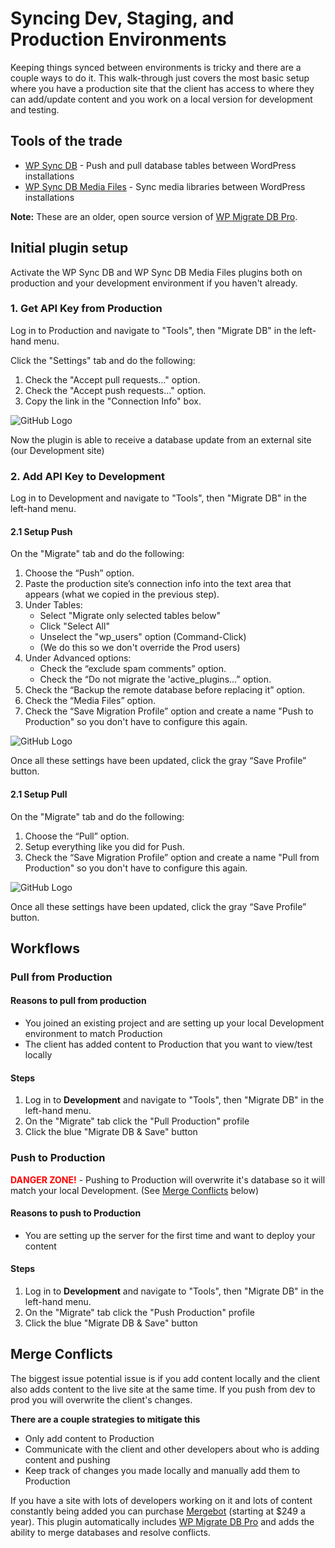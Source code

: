 # Syncing Dev, Staging, and Production Environments

Keeping things synced between environments is tricky and there are a couple ways to do it. This walk-through just covers the most basic setup where you have a production site that the client has access to where they can add/update content and you work on a local version for development and testing.

## Tools of the trade

- [WP Sync DB](https://github.com/wp-sync-db/wp-sync-db) - Push and pull database tables between WordPress installations
- [WP Sync DB Media Files](https://github.com/wp-sync-db/wp-sync-db-media-files) - Sync media libraries between WordPress installations

**Note:** These are an older, open source version of [WP Migrate DB Pro](https://deliciousbrains.com/wp-migrate-db-pro/).

## Initial plugin setup

Activate the WP Sync DB and WP Sync DB Media Files plugins both on production and your development environment if you haven't already.

### 1. Get API Key from Production

Log in to Production and navigate to "Tools", then "Migrate DB" in the left-hand menu.

Click the "Settings" tab and do the following:

1. Check the "Accept pull requests…" option.
1. Check the "Accept push requests…" option.
1. Copy the link in the "Connection Info" box.

![GitHub Logo](images/settings.png)

Now the plugin is able to receive a database update from an external site (our Development site)

### 2. Add API Key to Development

Log in to Development and navigate to "Tools", then "Migrate DB" in the left-hand menu.

#### 2.1 Setup Push

On the "Migrate" tab and do the following:

1. Choose the “Push” option.
1. Paste the production site’s connection info into the text area that appears (what we copied in the previous step).
1. Under Tables:
	- Select "Migrate only selected tables below"
	- Click "Select All"
	- Unselect the "wp_users" option (Command-Click)
	- (We do this so we don't override the Prod users)
1. Under Advanced options:
	- Check the “exclude spam comments” option.
	- Check the “Do not migrate the 'active_plugins...” option.
1. Check the “Backup the remote database before replacing it” option.
1. Check the “Media Files” option.
1. Check the “Save Migration Profile” option and create a name "Push to Production" so you don't have to configure this again.

![GitHub Logo](images/migrate-push.jpg)

Once all these settings have been updated, click the gray “Save Profile” button.

#### 2.1 Setup Pull

On the "Migrate" tab and do the following:

1. Choose the “Pull” option.
1. Setup everything like you did for Push.
1. Check the “Save Migration Profile” option and create a name "Pull from Production" so you don't have to configure this again.

![GitHub Logo](images/migrate-pull.jpg)

Once all these settings have been updated, click the gray “Save Profile” button.


## Workflows

### Pull from Production

#### Reasons to pull from production

- You joined an existing project and are setting up your local Development environment to match Production
- The client has added content to Production that you want to view/test locally

#### Steps

1. Log in to **Development** and navigate to "Tools", then "Migrate DB" in the left-hand menu.
1. On the "Migrate" tab click the "Pull Production" profile
1. Click the blue "Migrate DB & Save" button

### Push to Production

**<span style="color:red">DANGER ZONE!</span>** - Pushing to Production will overwrite it's database so it will match your local Development. (See [Merge Conflicts](#merge-conflicts) below)

#### Reasons to push to Production

- You are setting up the server for the first time and want to deploy your content

#### Steps

1. Log in to **Development** and navigate to "Tools", then "Migrate DB" in the left-hand menu.
1. On the "Migrate" tab click the "Push Production" profile
1. Click the blue "Migrate DB & Save" button

## Merge Conflicts

The biggest issue potential issue is if you add content locally and the client also adds content to the live site at the same time. If you push from dev to prod you will overwrite the client's changes.

**There are a couple strategies to mitigate this**

- Only add content to Production
- Communicate with the client and other developers about who is adding content and pushing
- Keep track of changes you made locally and manually add them to Production

If you have a site with lots of developers working on it and lots of content constantly being added you can purchase [Mergebot](https://mergebot.com/) (starting at $249 a year). This plugin automatically includes [WP Migrate DB Pro](https://deliciousbrains.com/wp-migrate-db-pro/) and adds the ability to merge databases and resolve conflicts.

